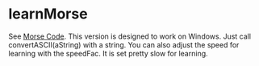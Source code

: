 # learnMorse
See [Morse Code](https://en.wikipedia.org/wiki/Morse_code).
This version is designed to work on Windows.
Just call convertASCII(aString) with a string.
You can also adjust the speed for learning with the speedFac. It is set pretty slow for learning.
